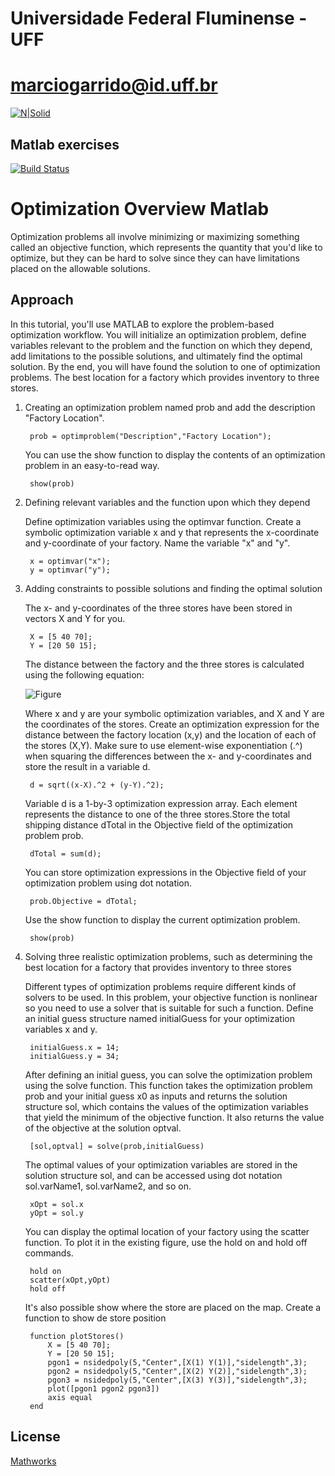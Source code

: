 # Universidade Federal Fluminense - UFF
# marciogarrido@id.uff.br


[![N|Solid](https://upload.wikimedia.org/wikipedia/pt/thumb/4/47/UFF_bras%C3%A3o.png/200px-UFF_bras%C3%A3o.png)](http://www.ppgeet.uff.br/site/)
## Matlab exercises 


[![Build Status](https://travis-ci.org/joemccann/dillinger.svg?branch=master)](https://travis-ci.org/joemccann/dillinger)
# Optimization Overview Matlab

Optimization problems all involve minimizing or maximizing something called an objective function, which represents the quantity that you'd like to optimize, but they can be hard to solve since they can have limitations placed on the allowable solutions.
## Approach

In this tutorial, you'll use MATLAB to explore the problem-based optimization workflow. You will initialize an optimization problem, define variables relevant to the problem and the function on which they depend, add limitations to the possible solutions, and ultimately find the optimal solution. By the end, you will have found the solution to one of optimization problems. The best location for a factory which provides inventory to three stores.

1) Creating an optimization problem named prob and add the description "Factory Location".
    
        prob = optimproblem("Description","Factory Location");

    You can use the show function to display the contents of an optimization problem in an easy-to-read way.
        
        show(prob)

2) Defining relevant variables and the function upon which they depend

    Define optimization variables using the optimvar function. Create a symbolic optimization variable x and y that represents the x-coordinate and y-coordinate of your factory. Name the variable "x" and "y".
       
        x = optimvar("x");
        y = optimvar("y");

3) Adding constraints to possible solutions and finding the optimal solution

    The x- and y-coordinates of the three stores have been stored in vectors X and Y for you.

        X = [5 40 70];
        Y = [20 50 15];
    
    The distance between the factory and the three stores is calculated using the following equation:
    
    ![Figure](https://latex.codecogs.com/png.image?\dpi{110}&space;\bg_white&space;d=\sqrt{(x-X)^2+(y-Y)^2})
   
    Where x and y are your symbolic optimization variables, and X and Y are the coordinates of the stores. Create an optimization expression for the distance between the factory location (x,y) and the location of each of the stores (X,Y). Make sure to use element-wise exponentiation (.^) when squaring the differences between the x- and y-coordinates and store the result in a variable d.
    
        d = sqrt((x-X).^2 + (y-Y).^2);

    Variable d is a 1-by-3 optimization expression array. Each element represents the distance to one of the three stores.Store the total shipping distance dTotal in the Objective field of the optimization problem prob.
    
        dTotal = sum(d);

    You can store optimization expressions in the Objective field of your optimization problem using dot notation.

        prob.Objective = dTotal;

    Use the show function to display the current optimization problem.

        show(prob)

4) Solving three realistic optimization problems, such as determining the best location for a factory that provides inventory to three stores

    Different types of optimization problems require different kinds of solvers to be used. In this problem, your objective function is nonlinear so you need to use a solver that is suitable for such a function. Define an initial guess structure named initialGuess for your optimization variables x and y.   

        initialGuess.x = 14;
        initialGuess.y = 34; 

    After defining an initial guess, you can solve the optimization problem using the solve function. This function takes the optimization problem prob and your initial guess x0 as inputs and returns the solution structure sol, which contains the values of the optimization variables that yield the minimum of the objective function. It also returns the value of the objective at the solution optval.
    
        [sol,optval] = solve(prob,initialGuess)

    The optimal values of your optimization variables are stored in the solution structure sol, and can be accessed using dot notation sol.varName1, sol.varName2, and so on. 
    
        xOpt = sol.x 
        yOpt = sol.y
    
    You can display the optimal location of your factory using the scatter function. To plot it in the existing figure, use the hold on and hold off commands.

        hold on
        scatter(xOpt,yOpt)
        hold off
        
    It's also possible show where the store are placed on the map. Create a function to show de store position

        function plotStores()
            X = [5 40 70];
            Y = [20 50 15];
            pgon1 = nsidedpoly(5,"Center",[X(1) Y(1)],"sidelength",3);
            pgon2 = nsidedpoly(5,"Center",[X(2) Y(2)],"sidelength",3);
            pgon3 = nsidedpoly(5,"Center",[X(3) Y(3)],"sidelength",3);
            plot([pgon1 pgon2 pgon3])
            axis equal
        end


## License
[Mathworks](https://www.mathworks.com/videos/optimization-onramp-overview-1625638095164.html)
